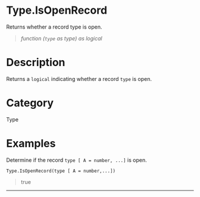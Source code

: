 # Type.IsOpenRecord
Returns whether a record type is open.
> _function (<code>type</code> as type) as logical_

# Description 
Returns a <code>logical</code> indicating whether a record <code>type</code> is open.
# Category 
Type
# Examples 
Determine if the record <code>type [ A = number, ...]</code> is open.
```
Type.IsOpenRecord(type [ A = number,...])
```
> true
***
